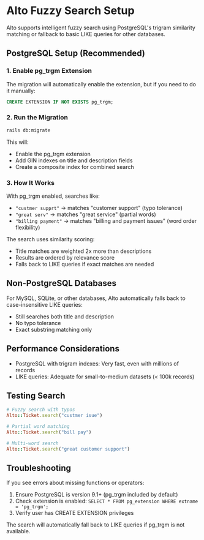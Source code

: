 # Alto Fuzzy Search Setup

Alto supports intelligent fuzzy search using PostgreSQL's trigram similarity matching or fallback to basic LIKE queries for other databases.

## PostgreSQL Setup (Recommended)

### 1. Enable pg_trgm Extension

The migration will automatically enable the extension, but if you need to do it manually:

```sql
CREATE EXTENSION IF NOT EXISTS pg_trgm;
```

### 2. Run the Migration

```bash
rails db:migrate
```

This will:
- Enable the pg_trgm extension
- Add GIN indexes on title and description fields
- Create a composite index for combined search

### 3. How It Works

With pg_trgm enabled, searches like:
- `"custmer supprt"` → matches "customer support" (typo tolerance)
- `"great serv"` → matches "great service" (partial words)
- `"billing payment"` → matches "billing and payment issues" (word order flexibility)

The search uses similarity scoring:
- Title matches are weighted 2x more than descriptions
- Results are ordered by relevance score
- Falls back to LIKE queries if exact matches are needed

## Non-PostgreSQL Databases

For MySQL, SQLite, or other databases, Alto automatically falls back to case-insensitive LIKE queries:
- Still searches both title and description
- No typo tolerance
- Exact substring matching only

## Performance Considerations

- PostgreSQL with trigram indexes: Very fast, even with millions of records
- LIKE queries: Adequate for small-to-medium datasets (< 100k records)

## Testing Search

```ruby
# Fuzzy search with typos
Alto::Ticket.search("custmer isue")

# Partial word matching
Alto::Ticket.search("bill pay")

# Multi-word search
Alto::Ticket.search("great customer support")
```

## Troubleshooting

If you see errors about missing functions or operators:
1. Ensure PostgreSQL is version 9.1+ (pg_trgm included by default)
2. Check extension is enabled: `SELECT * FROM pg_extension WHERE extname = 'pg_trgm';`
3. Verify user has CREATE EXTENSION privileges

The search will automatically fall back to LIKE queries if pg_trgm is not available.
